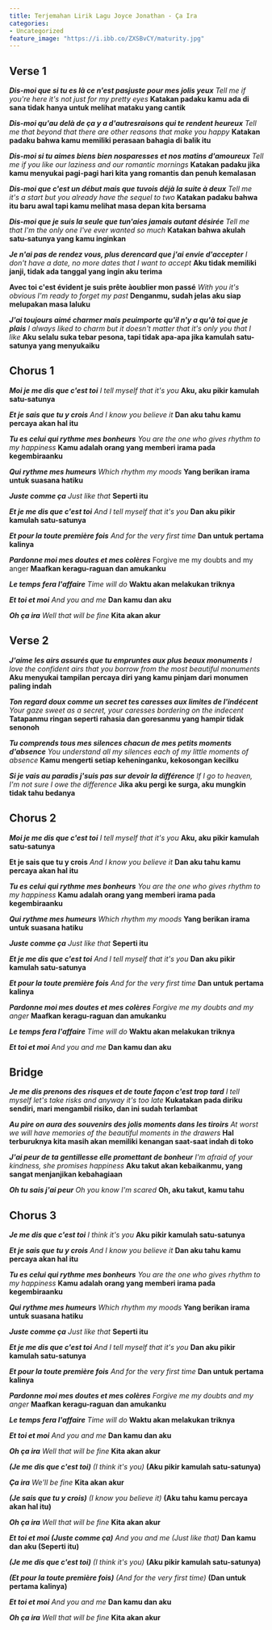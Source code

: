 ```yaml
---
title: Terjemahan Lirik Lagu Joyce Jonathan - Ça Ira
categories:
- Uncategorized
feature_image: "https://i.ibb.co/ZXSBvCY/maturity.jpg"
--- 
```


<!-- more -->

## Verse 1

***Dis-moi que si tu es là ce n'est pasjuste pour mes jolis yeux***
*Tell me if you're here it's not just for my pretty eyes*
**Katakan padaku kamu ada di sana tidak hanya untuk melihat mataku yang cantik**

***Dis-moi qu'au delà de ça y a d'autresraisons qui te rendent heureux***
*Tell me that beyond that there are other reasons that make you happy*
**Katakan padaku bahwa kamu memiliki perasaan bahagia di balik itu**

***Dis-moi si tu aimes biens bien nosparesses et nos matins d'amoureux***
*Tell me if you like our laziness and our romantic mornings*
**Katakan padaku jika kamu menyukai pagi-pagi hari kita yang romantis dan penuh kemalasan**

***Dis-moi que c'est un début mais que tuvois déjà la suite à deux***
*Tell me it's a start but you already have the sequel to two*
**Katakan padaku bahwa itu baru awal tapi kamu melihat masa depan kita bersama**

***Dis-moi que je suis la seule que tun'aies jamais autant désirée***
*Tell me that I'm the only one I've ever wanted so much*
**Katakan bahwa akulah satu-satunya yang kamu inginkan**

***Je n'ai pas de rendez vous, plus derencard que j'ai envie d'accepter***
*I don't have a date, no more dates that I want to accept*
**Aku tidak memiliki janji, tidak ada tanggal yang ingin aku terima**

**Avec toi c'est évident je suis prête àoublier mon passé**
*With you it's obvious I'm ready to forget my past*
**Denganmu, sudah jelas aku siap melupakan masa laluku**

***J'ai toujours aimé charmer mais peuimporte qu'il n'y a qu'à toi que je plais***
*I always liked to charm but it doesn't matter that it's only you that I like*
**Aku selalu suka tebar pesona, tapi tidak apa-apa jika kamulah satu-satunya yang menyukaiku**

## Chorus 1

***Moi je me dis que c'est toi***
*I tell myself that it's you*
**Aku, aku pikir kamulah satu-satunya**

***Et je sais que tu y crois***
*And I know you believe it*
**Dan aku tahu kamu percaya akan hal itu**

***Tu es celui qui rythme mes bonheurs***
*You are the one who gives rhythm to my happiness*
**Kamu adalah orang yang memberi irama pada kegembiraanku**

***Qui rythme mes humeurs***
*Which rhythm my moods*
**Yang berikan irama untuk suasana hatiku**

***Juste comme ça***
*Just like that*
**Seperti itu**

***Et je me dis que c'est toi***
*And I tell myself that it's you*
**Dan aku pikir kamulah satu-satunya**

***Et pour la toute première fois***
*And for the very first time*
**Dan untuk pertama kalinya**

***Pardonne moi mes doutes et mes colères***
Forgive me my doubts and my anger
**Maafkan keragu-raguan dan amukanku**

***Le temps fera l'affaire***
*Time will do*
**Waktu akan melakukan triknya**

***Et toi et moi***
*And you and me*
**Dan kamu dan aku**

***Oh ça ira***
*Well that will be fine*
**Kita akan akur**

## Verse 2

***J'aime les airs assurés que tu empruntes aux plus beaux monuments***
*I love the confident airs that you borrow from the most beautiful monuments*
**Aku menyukai tampilan percaya diri yang kamu pinjam dari monumen paling indah**

***Ton regard doux comme un secret tes caresses aux limites de l'indécent***
*Your gaze sweet as a secret, your caresses bordering on the indecent*
**Tatapanmu ringan seperti rahasia dan goresanmu yang hampir tidak senonoh**

***Tu comprends tous mes silences chacun de mes petits moments d'absence***
*You understand all my silences each of my little moments of absence*
**Kamu mengerti setiap keheninganku, kekosongan kecilku**

***Si je vais au paradis j'suis pas sur devoir la différence***
*If I go to heaven, I'm not sure I owe the difference*
**Jika aku pergi ke surga, aku mungkin tidak tahu bedanya**

## Chorus 2

***Moi je me dis que c'est toi***
*I tell myself that it's you*
**Aku, aku pikir kamulah satu-satunya**

**Et je sais que tu y crois**
*And I know you believe it*
**Dan aku tahu kamu percaya akan hal itu**

***Tu es celui qui rythme mes bonheurs***
*You are the one who gives rhythm to my happiness*
**Kamu adalah orang yang memberi irama pada kegembiraanku**

***Qui rythme mes humeurs***
*Which rhythm my moods*
**Yang berikan irama untuk suasana hatiku**

***Juste comme ça***
*Just like that*
**Seperti itu**

***Et je me dis que c'est toi***
*And I tell myself that it's you*
**Dan aku pikir kamulah satu-satunya**

***Et pour la toute première fois***
*And for the very first time*
**Dan untuk pertama kalinya**

***Pardonne moi mes doutes et mes colères***
*Forgive me my doubts and my anger*
**Maafkan keragu-raguan dan amukanku**

***Le temps fera l'affaire***
*Time will do*
**Waktu akan melakukan triknya**

***Et toi et moi***
*And you and me*
**Dan kamu dan aku**

## Bridge

***Je me dis prenons des risques et de toute façon c'est trop tard***
*I tell myself let's take risks and anyway it's too late*
**Kukatakan pada diriku sendiri, mari mengambil risiko, dan ini sudah terlambat**

***Au pire on aura des souvenirs des jolis moments dans les tiroirs***
*At worst we will have memories of the beautiful moments in the drawers*
**Hal terburuknya kita masih akan memiliki kenangan saat-saat indah di toko**

***J'ai peur de ta gentillesse elle promettant de bonheur***
*I'm afraid of your kindness, she promises happiness*
**Aku takut akan kebaikanmu, yang sangat menjanjikan kebahagiaan**

***Oh tu sais j'ai peur***
*Oh you know I'm scared*
**Oh, aku takut, kamu tahu**

## Chorus 3

***Je me dis que c'est toi***
*I think it's you*
**Aku pikir kamulah satu-satunya**

***Et je sais que tu y crois***
*And I know you believe it*
**Dan aku tahu kamu percaya akan hal itu**

***Tu es celui qui rythme mes bonheurs***
*You are the one who gives rhythm to my happiness*
**Kamu adalah orang yang memberi irama pada kegembiraanku**

***Qui rythme mes humeurs***
*Which rhythm my moods*
**Yang berikan irama untuk suasana hatiku**

***Juste comme ça***
*Just like that*
**Seperti itu**

***Et je me dis que c'est toi***
*And I tell myself that it's you*
**Dan aku pikir kamulah satu-satunya**

***Et pour la toute première fois***
*And for the very first time*
**Dan untuk pertama kalinya**

***Pardonne moi mes doutes et mes colères***
*Forgive me my doubts and my anger*
**Maafkan keragu-raguan dan amukanku**

***Le temps fera l'affaire***
*Time will do*
**Waktu akan melakukan triknya**

***Et toi et moi***
*And you and me*
**Dan kamu dan aku**

***Oh ça ira***
*Well that will be fine*
**Kita akan akur**

***(Je me dis que c'est toi)***
*(I think it's you)*
**(Aku pikir kamulah satu-satunya)**

***Ça ira***
*We'll be fine*
**Kita akan akur**

***(Je sais que tu y crois)***
*(I know you believe it)*
**(Aku tahu kamu percaya akan hal itu)**

***Oh ça ira***
*Well that will be fine*
**Kita akan akur**

***Et toi et moi (Juste comme ça)***
*And you and me (Just like that)*
**Dan kamu dan aku (Seperti itu)**

***(Je me dis que c'est toi)***
*(I think it's you)*
**(Aku pikir kamulah satu-satunya)**

***(Et pour la toute première fois)***
*(And for the very first time)*
**(Dan untuk pertama kalinya)**

***Et toi et moi***
*And you and me*
**Dan kamu dan aku**

***Oh ça ira***
*Well that will be fine*
**Kita akan akur**
